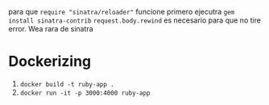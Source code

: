 para que `require "sinatra/reloader"` funcione primero ejecutra `gem install sinatra-contrib`
`request.body.rewind` es necesario para que no tire error. Wea rara de sinatra


# Dockerizing 

1. `docker build -t ruby-app .`
2. `docker run -it -p 3000:4000 ruby-app`